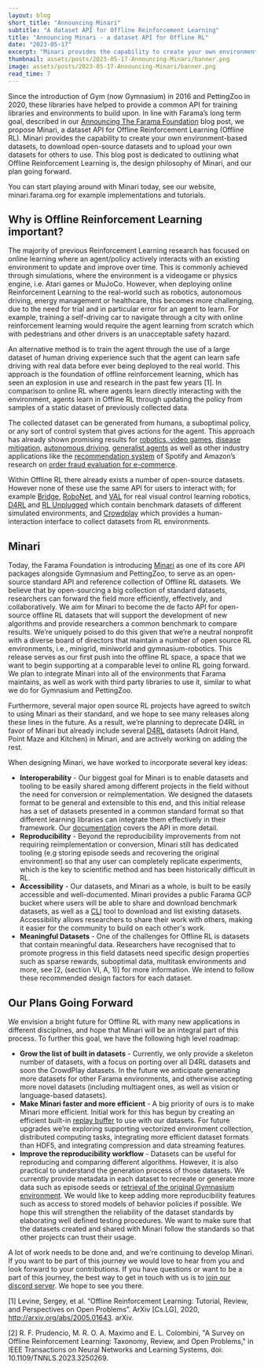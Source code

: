```yaml
---
layout: blog
short_title: "Announcing Minari"
subtitle: "A dataset API for Offline Reinforcement Learning"
title: "Announcing Minari - a dataset API for Offline RL"
date: "2023-05-17"
excerpt: "Minari provides the capability to create your own environment-based datasets, to download open-source datasets and to upload your own datasets for others to use."
thumbnail: assets/posts/2023-05-17-Announcing-Minari/banner.png
image: assets/posts/2023-05-17-Announcing-Minari/banner.png
read_time: 7
---
```


Since the introduction of Gym (now Gymnasium) in 2016 and PettingZoo in 2020, these libraries have helped to provide a common API for training libraries and environments to build upon. In line with Farama’s long term goal, described in our [Announcing The Farama Foundation](https://farama.org/Announcing-The-Farama-Foundation) blog post, we propose Minari, a dataset API for Offline Reinforcement Learning (Offline RL). Minari provides the capability to create your own environment-based datasets, to download open-source datasets and to upload your own datasets for others to use. This blog post is dedicated to outlining what Offline Reinforcement Learning is, the design philosophy of Minari, and our plan going forward.

You can start playing around with Minari today, see our website, minari.farama.org for example implementations and tutorials.

## Why is Offline Reinforcement Learning important?

The majority of previous Reinforcement Learning research has focused on online learning where an agent/policy actively interacts with an existing environment to update and improve over time. This is commonly achieved through simulations, where the environment is a videogame or physics engine, i.e. Atari games or MuJoCo. However, when deploying online Reinforcement Learning to the real-world such as robotics, autonomous driving, energy management or healthcare, this becomes more challenging, due to the need for trial and in particular error for an agent to learn. For example, training a self-driving car to navigate through a city with online reinforcement learning would require the agent learning from scratch which with pedestrians and other drivers is an unacceptable safety hazard.

An alternative method is to train the agent through the use of a large dataset of human driving experience such that the agent can learn safe driving with real data before ever being deployed to the real world. This approach is the foundation of offline reinforcement learning, which has seen an explosion in use and research in the past few years [1]. In comparison to online RL where agents learn directly interacting with the environment, agents learn in Offline RL through updating the policy from samples of a static dataset of previously collected data.

The collected dataset can be generated from humans, a suboptimal policy, or any sort of control system that gives actions for the agent. This approach has already shown promising results for [robotics](https://ai.googleblog.com/2022/12/rt-1-robotics-transformer-for-real.html),[ video games](https://www.deepmind.com/publications/starcraft-ii-unplugged-large-scale-offline-reinforcement-learning), [disease mitigation](https://openreview.net/forum?id=Abuzft2FfH), [autonomous driving](https://nips.cc/virtual/2022/65875), [generalist agents](https://www.deepmind.com/blog/a-generalist-agent) as well as other industry applications like the [recommendation system](https://nips.cc/virtual/2022/65884) of Spotify and Amazon’s research on [order fraud evaluation for e-commerce](https://openreview.net/forum?id=plpbiLbnG7).

Within Offline RL there already exists a number of open-source datasets. However none of these use the same API for users to interact with; for example [Bridge](https://sites.google.com/view/bridgedata), [RoboNet](https://www.robonet.wiki/), and  [VAL](https://sites.google.com/view/val-rl) for real visual control learning robotics, [D4RL](https://sites.google.com/view/d4rl/home) and [RL Unplugged](https://github.com/deepmind/deepmind-research/tree/master/rl_unplugged#atari-dataset) which contain benchmark datasets of different simulated environments, and [Crowdplay](https://farama-foundation.github.io/CrowdPlay/) which provides a human-interaction interface to collect datasets from RL environments.

## Minari

Today, the Farama Foundation is introducing [Minari](https://github.com/Farama-Foundation/Minari) as one of its core API packages alongside Gymnasium and PettingZoo, to serve as an open-source standard API and reference collection of Offline RL datasets. We believe that by open-sourcing a big collection of standard datasets, researchers can forward the field more efficiently, effectively, and collaboratively.
We aim for Minari to become the de facto API for open-source offline RL datasets that will support the development of new algorithms and provide researchers a common benchmark to compare results. We’re uniquely poised to do this given that we’re a neutral nonprofit with a diverse board of directors that maintain a number of open source RL environments, i.e., minigrid, miniworld and gymnasium-robotics. This release serves as our first push into the offline RL space, a space that we want to begin supporting at a comparable level to online RL going forward.  We plan to integrate Minari into all of the environments that Farama maintains, as well as work with third party libraries to use it, similar to what we do for Gymnasium and PettingZoo.

Furthermore, several major open source RL projects have agreed to switch to using Minari as their standard, and we hope to see many releases along these lines in the future. As a result, we’re planning to deprecate D4RL in favor of Minari but already include several [D4RL](https://sites.google.com/view/d4rl/home) datasets (Adroit Hand, Point Maze and Kitchen) in Minari, and are actively working on adding the rest.

When designing Minari, we have worked to incorporate several key ideas:
* **Interoperability** - Our biggest goal for Minari is to enable datasets and tooling to be easily shared among different projects in the field without the need for conversion or reimplementation. We designed the datasets format to be general and extensible to this end, and this initial release has a set of datasets presented in a common standard format so that different learning libraries can integrate them effectively in their framework. Our [documentation](https://minari.farama.org/main/content/dataset_standards/) covers the API in more detail.
* **Reproducibility** - Beyond the reproducibility improvements from not requiring reimplementation or conversion, Minari still has dedicated tooling (e.g storing episode seeds and recovering the original environment) so that any user can completely replicate experiments, which is the key to scientific method and has been historically difficult in RL.
* **Accessibility** - Our datasets, and Minari as a whole, is built to be easily accessible and well-documented. Minari provides a public Farama GCP bucket where users will be able to share and download benchmark datasets, as well as a [CLI](https://minari.farama.org/main/content/minari_cli/) tool to download and list existing datasets. Accessibility allows researchers to share their work with others, making it easier for the community to build on each other's work.
* **Meaningful Datasets** - One of the challenges for Offline RL is datasets that contain meaningful data. Researchers have recognised that to promote progress in this field datasets need specific design properties such as  sparse rewards, suboptimal data, multitask environments and more, see [2, (section VI, A, 1)] for more information. We intend to follow these recommended design factors for each dataset.

## Our Plans Going Forward

We envision a bright future for Offline RL with many new applications in different disciplines, and hope that Minari will be an integral part of this process. To further this goal, we have the following high level roadmap:
* **Grow the list of built in datasets** - Currently, we only provide a skeleton number of datasets, with a focus on porting over all D4RL datasets and soon the CrowdPlay datasets. In the future we anticipate  generating more datasets for other Farama environments, and otherwise accepting more novel datasets (including multiagent ones, as well as vision or language-based datasets).
* **Make Minari faster and more efficient** - A big priority of ours is to make Minari more efficient. Initial work for this has begun by creating an efficient built-in [replay buffer](https://github.com/Farama-Foundation/Minari/pull/55) to use with our datasets. For future upgrades we’re exploring supporting vectorized environment collection, distributed computing tasks, integrating more efficient dataset formats than HDF5, and integrating compression and data streaming features.
* **Improve the reproducibility workflow** - Datasets can be useful for reproducing and comparing different algorithms. However, it is also practical to understand the generation process of those datasets. We currently provide metadata in each dataset to recreate or generate more data such as episode seeds or [retrieval of the original Gymnasium environment](https://minari.farama.org/main/api/minari_dataset/minari_dataset/#minari.MinariDataset.recover_environment). We would like to keep adding more reproducibility features such as access to stored models of behavior policies if possible. We hope this will strengthen the reliability of the dataset standards by elaborating well defined testing procedures. We want to make sure that the datasets created and shared with Minari follow the standards so that other projects can trust their usage.

A lot of work needs to be done and, and we’re continuing to develop Minari. If you want to be part of this journey we would love to hear from you and look forward to your contributions. If you have questions or want to be a part of this journey, the best way to get in touch with us is to [join our discord server](https://discord.gg/PfR7a79FpQ). We hope to see you there.

[1] Levine, Sergey, et al. “Offline Reinforcement Learning: Tutorial, Review, and Perspectives on Open Problems”. ArXiv [Cs.LG], 2020, http://arxiv.org/abs/2005.01643. arXiv.

[2] R. F. Prudencio, M. R. O. A. Maximo and E. L. Colombini, "A Survey on Offline Reinforcement Learning: Taxonomy, Review, and Open Problems," in IEEE Transactions on Neural Networks and Learning Systems, doi: 10.1109/TNNLS.2023.3250269.

